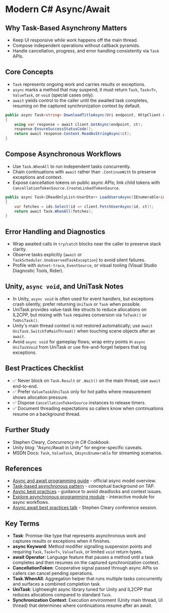 # Modern C# Async/Await

## Why Task-Based Asynchrony Matters
- Keep UI responsive while work happens off the main thread.
- Compose independent operations without callback pyramids.
- Handle cancellation, progress, and error handling consistently via `Task` APIs.

## Core Concepts
- `Task` represents ongoing work and carries results or exceptions.
- `async` marks a method that may suspend; it must return `Task`, `Task<T>`, `ValueTask`, or `void` (special cases only).
- `await` yields control to the caller until the awaited task completes, resuming on the captured synchronization context by default.

```csharp
public async Task<string> DownloadTitleAsync(Uri endpoint, HttpClient client, CancellationToken ct)
{
    using var response = await client.GetAsync(endpoint, ct);
    response.EnsureSuccessStatusCode();
    return await response.Content.ReadAsStringAsync(ct);
}
```

## Compose Asynchronous Workflows
- Use `Task.WhenAll` to run independent tasks concurrently.
- Chain continuations with `await` rather than `.ContinueWith` to preserve exceptions and context.
- Expose cancellation tokens on public async APIs; link child tokens with `CancellationTokenSource.CreateLinkedTokenSource`.

```csharp
public async Task<IReadOnlyList<UserDto>> LoadUsersAsync(IEnumerable<int> ids, IUserClient client, CancellationToken ct)
{
    var fetches = ids.Select(id => client.FetchUserAsync(id, ct));
    return await Task.WhenAll(fetches);
}
```

## Error Handling and Diagnostics
- Wrap awaited calls in `try`/`catch` blocks near the caller to preserve stack clarity.
- Observe tasks explicitly (`await` or `TaskScheduler.UnobservedTaskException`) to avoid silent failures.
- Profile with `dotnet-trace`, `EventSource`, or visual tooling (Visual Studio Diagnostic Tools, Rider).

## Unity, `async void`, and UniTask Notes
- In Unity, `async void` is often used for event handlers, but exceptions crash silently; prefer returning `UniTask` or `Task` when possible.
- UniTask provides value-task like structs to reduce allocations on IL2CPP, but mixing with `Task` requires conversion via `ToTask()` or `ToUniTask()`.
- Unity's main thread context is not restored automatically; use `await UniTask.SwitchToMainThread()` when touching scene objects after an `await`.
- Avoid `async void` for gameplay flows; wrap entry points in `async UniTaskVoid` from UniTask or use fire-and-forget helpers that log exceptions.

## Best Practices Checklist
- ✅ Never block on `Task.Result` or `.Wait()` on the main thread; use `await` end-to-end.
- ✅ Prefer `ValueTask`/`UniTask` only for hot paths where measurement shows allocation pressure.
- ✅ Dispose `CancellationTokenSource` instances to release timers.
- ✅ Document threading expectations so callers know when continuations resume on a background thread.

## Further Study
- Stephen Cleary, *Concurrency in C# Cookbook*.
- Unity blog: "Async/Await in Unity" for engine-specific caveats.
- MSDN Docs: `Task`, `ValueTask`, `IAsyncEnumerable` for streaming scenarios.






## References
- [Async and await programming guide](https://learn.microsoft.com/en-us/dotnet/csharp/asynchronous-programming/async-and-await) - official async model overview.
- [Task-based asynchronous pattern](https://learn.microsoft.com/en-us/dotnet/standard/parallel-programming/task-based-asynchronous-programming) - conceptual background on TAP.
- [Async best practices](https://learn.microsoft.com/en-us/dotnet/csharp/asynchronous-programming/async-best-practices) - guidance to avoid deadlocks and context issues.
- [Explore asynchronous programming module](https://learn.microsoft.com/en-us/training/modules/csharp-asynchronous/) - interactive module for async workflows.
- [Async await best practices talk](https://www.youtube.com/watch?v=fK3utKgm2gk) - Stephen Cleary conference session.
## Key Terms
- **Task**: Promise-like type that represents asynchronous work and captures results or exceptions when it finishes.
- **async Keyword**: Method modifier signalling suspension points and requiring `Task`, `Task<T>`, `ValueTask`, or limited `void` return types.
- **await Operator**: Language feature that pauses a method until a task completes and then resumes on the captured synchronization context.
- **CancellationToken**: Cooperative signal passed through async APIs so callers can cancel pending operations.
- **Task.WhenAll**: Aggregation helper that runs multiple tasks concurrently and surfaces a combined completion task.
- **UniTask**: Lightweight async library tuned for Unity and IL2CPP that reduces allocations compared to standard `Task`.
- **Synchronization Context**: Execution environment (Unity main thread, UI thread) that determines where continuations resume after an await.
